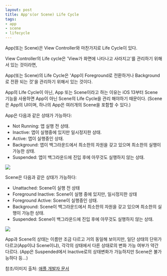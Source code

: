 ```yaml
---
layout: post
title: App's(or Scene) Life Cycle 
tags: 
- app
- scene
- lifecycle
---
```


App(또는 Scene)은 View Controller와 마찬가지로 Life Cycle이 있다.

View Controller의 Life cycle은 'View가 화면에 나타나고 사라지고'를 관리하기 위해서 있는 것이라면,

App(또는 Scene)의 Life Cycle은 'App이 Foreground로 전환하거나 Background로 전환 되는 것'을 관리하기 위해서 있는 것이다.

App의 Life Cycle이 아닌, App 또는 Scene이라고 하는 이유는 iOS 13부터 Scene 기능을 사용하면 App이 아닌 Scene의 Life Cycle을 관리 해야하기 때문이다.
(Scene은 App의 UI이며, 하나의 App은 여러개의 Scene을 포함할 수 있다.)

App은 다음과 같은 상태가 가능하다:
- Not Running: 앱 실행 전 상태.
- Inactive: 앱이 실행중에 있지만 일시정지한 상태. 
- Active: 앱이 실행중인 상태.
- Background: 앱이 백그라운드에서 최소한의 자원을 갖고 있으며 최소한의 실행이 가능한 상태.
- Suspended: 앱이 백그라운드에 진입 후에 아무것도 실행하지 않는 상태.

<img src="https://docs-assets.developer.apple.com/published/c63cd35863/4d403429-fa30-4706-863f-5e3617ee21d0.png"/>
<br>


Scene은 다음과 같은 상태가 가능하다:
- Unattached: Scene이 실행 전 상태
- Foreground Inactive: Scene이 실행 중에 있지만, 일시정지한 상태 
- Foreground Active: Scene이 실행중인 상태.
- Background: Scene이 백그라운드에서 최소한의 자원을 갖고 있으며 최소한의 실행이 가능한 상태.
- Suspended: Scene이 백그라운드에 진입 후에 아무것도 실행하지 않는 상태.

<img src="https://docs-assets.developer.apple.com/published/61283402a3/024b99c5-4ab6-4ee0-bb41-6e6426ec6a64.png"/>
<br>

App과 Scene의 상태는 이름만 조금 다르고 거의 동일해 보이지만, 일단 상태의 단위가 다르고(App이냐 Scene이냐), 각각의 상태에서 다른 상태로의 변화 가능 여부가 약간 다르다. (App은 Suspended에서 Inactive로의 상태변화가 가능하지만 Scene은 불가능하다 등...)



참조/이미지 출처: [애플 개발자 문서](https://developer.apple.com/documentation/uikit/app_and_environment/managing_your_app_s_life_cycle)



